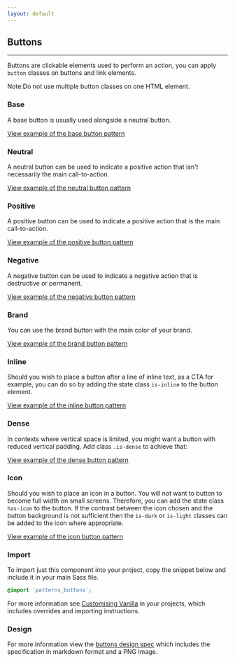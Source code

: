 ```yaml
---
layout: default
---
```


## Buttons

<hr>

Buttons are clickable elements used to perform an action, you can apply `button` classes on buttons and link elements.

<div class="p-notification--information">
  <p class="p-notification__response">
    <span class="p-notification__status">Note:</span>Do not use multiple button classes on one HTML element.
  </p>
</div>

### Base

A base button is usually used alongside a neutral button.

<a href="/examples/patterns/buttons/base/"
    class="js-example">
View example of the base button pattern
</a>

### Neutral

A neutral button can be used to indicate a positive action that isn't necessarily the main call-to-action.

<a href="/examples/patterns/buttons/neutral/"
    class="js-example">
View example of the neutral button pattern
</a>

### Positive

A positive button can be used to indicate a positive action that is the main call-to-action.

<a href="/examples/patterns/buttons/positive/"
    class="js-example">
View example of the positive button pattern
</a>

### Negative

A negative button can be used to indicate a negative action that is destructive or permanent.

<a href="/examples/patterns/buttons/negative/"
    class="js-example">
View example of the negative button pattern
</a>

### Brand

You can use the brand button with the main color of your brand.

<a href="/examples/patterns/buttons/brand/"
    class="js-example">
View example of the brand button pattern
</a>

### Inline

Should you wish to place a button after a line of inline text, as a CTA for example, you can do so by adding the state class `is-inline` to the button element.

<a href="/examples/patterns/buttons/inline/"
    class="js-example">
View example of the inline button pattern
</a>

### Dense

In contexts where vertical space is limited, you might want a button with reduced vertical padding. Add class `.is-dense` to achieve that:

<a href="/examples/patterns/buttons/dense/"
    class="js-example">
View example of the dense button pattern
</a>

### Icon

Should you wish to place an icon in a button. You will not want to button to become full width on small screens. Therefore, you can add the state class `has-icon` to the button. If the contrast between the icon chosen and the button background is not sufficient then the `is-dark` or `is-light` classes can be added to the icon where appropriate.

<a href="/examples/patterns/buttons/icon/"
    class="js-example">
View example of the icon button pattern
</a>

### Import

To import just this component into your project, copy the snippet below and include it in your main Sass file.

```scss
@import 'patterns_buttons';
```

For more information see [Customising Vanilla](/customising-vanilla/) in your projects, which includes overrides and importing instructions.

### Design

For more information view the [buttons design spec](https://github.com/ubuntudesign/vanilla-design/tree/master/Buttons) which includes the specification in markdown format and a PNG image.

